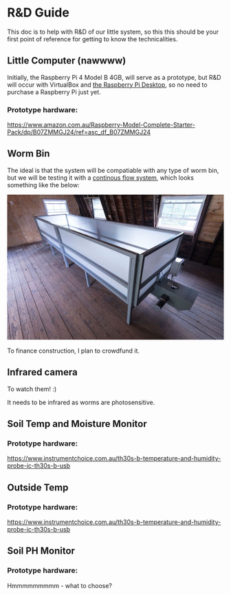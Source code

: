 
# R&D Guide

This doc is to help with R&D of our little system, so this this should be your first point of reference for getting to know the technicalities. 

## Little Computer (nawwww)

Initially, the Raspberry Pi 4 Model B 4GB, will serve as a prototype, but R&D will occur with VirtualBox and [the Raspberry Pi Desktop](https://www.raspberrypi.org/software/raspberry-pi-desktop/), so no need to purchase a Raspberry Pi just yet.

### Prototype hardware: 

https://www.amazon.com.au/Raspberry-Model-Complete-Starter-Pack/dp/B07ZMMGJ24/ref=asc_df_B07ZMMGJ24

## Worm Bin 

The ideal is that the system will be compatiable with any type of worm bin, but we will be testing it with a [continous flow system](https://urbanwormcompany.com/complete-guide-to-continuous-flow-vermicomposting/), which looks something like the below:

<p align="center">
  <img src="https://github.com/danielneil/Smart-Worm-Bin/blob/main/images/cf-bin.jpg?raw=true">
</p>

To finance construction, I plan to crowdfund it.

## Infrared camera 

To watch them! :)

It needs to be infrared as worms are photosensitive.

## Soil Temp and Moisture Monitor
### Prototype hardware: 
https://www.instrumentchoice.com.au/th30s-b-temperature-and-humidity-probe-ic-th30s-b-usb

## Outside Temp
### Prototype hardware: 
https://www.instrumentchoice.com.au/th30s-b-temperature-and-humidity-probe-ic-th30s-b-usb

## Soil PH Monitor 
### Prototype hardware: 
Hmmmmmmmmm - what to choose?
